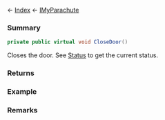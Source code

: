 ← [Index](Api-Index) ← [IMyParachute](SpaceEngineers.Game.ModAPI.Ingame.IMyParachute)

### Summary

```csharp
private public virtual void CloseDoor()
```

Closes the door. See [Status](SpaceEngineers.Game.ModAPI.Ingame.IMyParachute.Status) to get the current status.

### Returns

### Example

### Remarks

